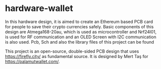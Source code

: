 # hardware-wallet

In this hardware design, it is aimed to create an Ethereum based PCB card for people to save their crypto currencies safely. Basic components of this design are Atmega168-20au, which is used as microcontroller and Nrf24l01, is used for RF communication and an OLED Screen with I2C communication is also used. Pcb, Sch and also the library files of this project can be found 

This project is an open-source, double-sided PCB design that uses https://firefly.city/ as fundamental source. It is designed by Mert Taş for https://palamutwallet.com/.

